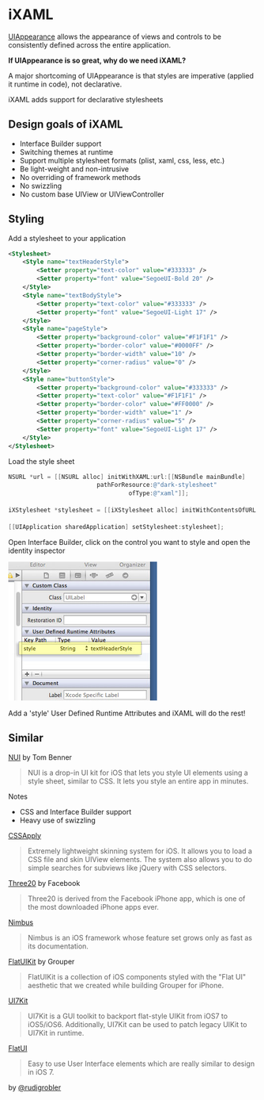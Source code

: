 # iXAML

[UIAppearance](http://nshipster.com/uiappearance/) allows the appearance of views and controls to be consistently defined across the entire application.

**If UIAppearance is so great, why do we need iXAML?**

A major shortcoming of UIAppearance is that styles are imperative (applied it runtime in code), not declarative.

iXAML adds support for declarative stylesheets

## Design goals of iXAML

* Interface Builder support
* Switching themes at runtime
* Support multiple stylesheet formats (plist, xaml, css, less, etc.)
* Be light-weight and non-intrusive
* No overriding of framework methods
* No swizzling
* No custom base UIView or UIViewController

## Styling

Add a stylesheet to your application

```xml
<Stylesheet>
    <Style name="textHeaderStyle">
        <Setter property="text-color" value="#333333" />
        <Setter property="font" value="SegoeUI-Bold 20" />
    </Style>
    <Style name="textBodyStyle">
        <Setter property="text-color" value="#333333" />
        <Setter property="font" value="SegoeUI-Light 17" />
    </Style>
    <Style name="pageStyle">
        <Setter property="background-color" value="#F1F1F1" />
        <Setter property="border-color" value="#0000FF" />
        <Setter property="border-width" value="10" />
        <Setter property="corner-radius" value="0" />
    </Style>
    <Style name="buttonStyle">
        <Setter property="background-color" value="#333333" />
        <Setter property="text-color" value="#F1F1F1" />
        <Setter property="border-color" value="#FF0000" />
        <Setter property="border-width" value="1" />
        <Setter property="corner-radius" value="5" />
        <Setter property="font" value="SegoeUI-Light 17" />
    </Style>
</Stylesheet>
```
Load the style sheet

```Objective-C
NSURL *url = [[NSURL alloc] initWithXAML:url:[[NSBundle mainBundle] 
                         pathForResource:@"dark-stylesheet"
                                  ofType:@"xaml"]];

iXStylesheet *stylesheet = [[iXStylesheet alloc] initWithContentsOfURL:url];

[[UIApplication sharedApplication] setStylesheet:stylesheet];
```

Open Interface Builder, click on the control you want to style and open the identity inspector

![Interface Builder](https://github.com/rudigrobler/iXAML/blob/master/Documentation/interface_builder_UILabel_identity_inspector_style_textHeaderStyle.jpg?raw=true)

Add a 'style' User Defined Runtime Attributes and iXAML will do the rest!

## Similar

[NUI](https://github.com/tombenner/nui) by Tom Benner
> NUI is a drop-in UI kit for iOS that lets you style UI elements using a style sheet, similar to CSS. It lets you style an entire app in minutes.

Notes
* CSS and Interface Builder support
* Heavy use of swizzling

[CSSApply](https://github.com/cssapply/CSSApply)
> Extremely lightweight skinning system for iOS. It allows you to load a CSS file and skin UIView elements. The system also allows you to do simple searches for subviews like jQuery with CSS selectors.

[Three20](https://github.com/facebook/three20) by Facebook
> Three20 is derived from the Facebook iPhone app, which is one of the most downloaded iPhone apps ever.

[Nimbus](https://github.com/jverkoey/nimbus)
> Nimbus is an iOS framework whose feature set grows only as fast as its documentation.

[FlatUIKit](https://github.com/Grouper/FlatUIKit) by Grouper
> FlatUIKit is a collection of iOS components styled with the "Flat UI" aesthetic that we created while building Grouper for iPhone. 

[UI7Kit](https://github.com/youknowone/UI7Kit)
> UI7Kit is a GUI toolkit to backport flat-style UIKit from iOS7 to iOS5/iOS6. Additionally, UI7Kit can be used to patch legacy UIKit to UI7Kit in runtime.

[FlatUI](https://github.com/piotrbernad/FlatUI)
> Easy to use User Interface elements which are really similar to design in iOS 7.

by [@rudigrobler](http://twitter.com/rudigrobler/)